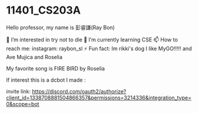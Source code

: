 # 11401_CS203A
Hello professor,
my name is 彭睿謙(Ray Bon)

👀 I’m interested in try not to die
🌱 I’m currently learning CSE
📫 How to reach me: instagram: raybon_sl
⚡ Fun fact: Im rikki's dog
I like MyGO!!!!! and Ave Mujica and Roselia

My favorite song is FIRE BIRD by Roselia

If interest this is a dcbot I made :

invite link: https://discord.com/oauth2/authorize?client_id=1338708881504866357&permissions=3214336&integration_type=0&scope=bot
